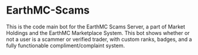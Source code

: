 # EarthMC-Scams
This is the code main bot for the EarthMC Scams Server, a part of Market Holdings and the EarthMC Marketplace System. This bot shows whether or not a user is a scammer or verified trader, with custom ranks, badges, and a fully functionable compliment/complaint system. 
